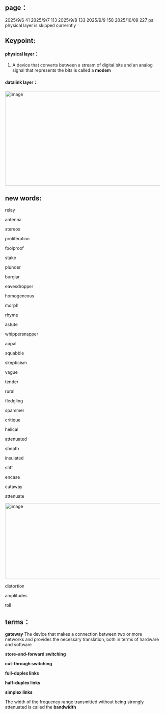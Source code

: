 ## page：
2025/9/6   41
2025/9/7  113
2025/9/8  133
2025/9/9  158
2025/10/09 227 ps: physical layer is skipped currerntly 
## Keypoint:

#### physical layer：
1. A device that converts between a stream of digital bits and an analog signal that represents the bits is called a **modem**

#### datalink layer：
<img width="907" height="307" alt="image" src="https://github.com/user-attachments/assets/a89d0358-97fd-4b27-a184-180f0708c810" />

## new words: 
relay 

antenna

stereos

proliferation

foolproof

stake

plunder 

burglar

eavesdropper

homogeneous

morph

rhyme

astute

whippersnapper

appal

squabble

skepticism

vague

tender

rural

fledgling

spammer

critique

helical

attenuated

sheath

insulated

stiff

encase

cutaway

attenuate

<img width="795" height="247" alt="image" src="https://github.com/user-attachments/assets/c2d70f73-58e1-41b7-b88c-67a9d0b2d9e6" />

distortion

amplitudes

toll

## terms：
**gateway** The device that makes a connection between two or more networks and provides the necessary translation, both in terms of hardware and software

**store-and-forward switching**

**cut-through switching**

**full-duplex links**

**half-duplex links**

**simplex links**

The width of the frequency range transmitted without being strongly attenuated is called the **bandwidth**
